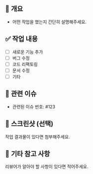 ## 📝 개요

- 어떤 작업을 했는지 간단히 설명해주세요.

## ✅ 작업 내용

- [ ] 새로운 기능 추가
- [ ] 버그 수정
- [ ] 코드 리팩토링
- [ ] 문서 수정
- [ ] 기타

## 🔗 관련 이슈

- 관련된 이슈 번호: #123

## 📸 스크린샷 (선택)

작업 결과물이 있다면 첨부해주세요.

## 💬 기타 참고 사항

리뷰어가 알아야 할 사항이 있다면 적어주세요.
